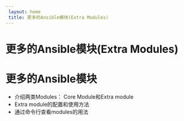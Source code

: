 ```yaml
---
 layout: home
 title: 更多的Ansible模块(Extra Modules)
---
```


# 更多的Ansible模块(Extra Modules)
# 更多的Ansible模块

 - 介绍两类Modules： Core Module和Extra module
 - Extra module的配置和使用方法
 - 通过命令行查看modules的用法




